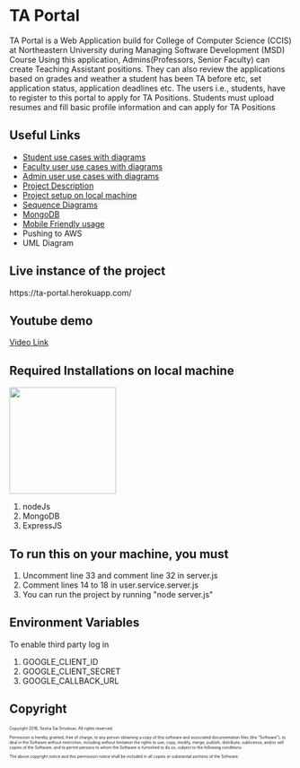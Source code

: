 <h1>TA Portal</h1>


<p>

TA Portal is a Web Application build for College of Computer Science (CCIS) at Northeastern University during Managing Software Development (MSD) Course
Using this application, Admins(Professors, Senior Faculty) can create Teaching Assistant positions. They can also review the applications based on grades and weather a student has been TA before etc, set application status, application deadlines etc.
The users i.e., students, have to register to this portal to apply for TA Positions. Students must upload resumes and fill basic profile information and can apply for TA Positions
</p>

<h2>Useful Links </h2>
<ul>
  <li><a href="https://drive.google.com/file/d/0B-6TLW-AJILFZmEtV2RGZE0xdk0/view?usp=sharing">Student use cases with diagrams</li>
  <li><a href="https://drive.google.com/file/d/0B-6TLW-AJILFY2UzMVZ4U192YTA/view?usp=sharing">Faculty user use cases with diagrams</li>
  <li><a href="https://drive.google.com/file/d/0B-6TLW-AJILFMDRNZVJZQTBnaEk/view?usp=sharing">Admin user use cases with diagrams</li>
  <li><a href="https://drive.google.com/file/d/0B-6TLW-AJILFaDZQeVI4aFcwUFE/view?usp=sharing">Project Description</li>
  <li><a href="https://drive.google.com/open?id=0B-6TLW-AJILFVnFLWVZIY3pOQVE">Project setup on local machine</li>
  <li><a href="https://drive.google.com/open?id=0B-6TLW-AJILFa3J0clFxSFMtN3M">Sequence Diagrams</li>
  <li><a href="https://drive.google.com/open?id=0B-6TLW-AJILFUWZmTVFFQnVzcUE">MongoDB</li>
  <li><a href="https://drive.google.com/open?id=0B-6TLW-AJILFWEVobUttYTVsUWc">Mobile Friendly usage</li>
  <li><a href"https://drive.google.com/open?id=0B-6TLW-AJILFNDh6N0JVOHBtcWc">Pushing to AWS</li>
  <li><a hre="https://drive.google.com/open?id=0B-6TLW-AJILFTlRWZ0dWLXdHLWc">UML Diagram</li>
</ul>







<h2>Live instance of the project
</h2>
<p>https://ta-portal.herokuapp.com/ </p>


<h2>Youtube demo</h2>
<a href="https://youtu.be/ZEoNRj-WUsA" > Video Link</a>

<h2>Required Installations on local machine</h2>
<img src="https://excellentwebworld.com/wp-content/uploads/2017/09/images-3.jpg" height=190px>

<ol>
  <li>nodeJs</li>
  <li>MongoDB</li>
  <li>ExpressJS</li>
</ol>  





<h2>To run this on your machine, you must</h2>
<ol>
  <li>Uncomment line 33 and comment line 32 in server.js</li>
  <li>Comment lines 14 to 18 in user.service.server.js﻿</li>
  <li>You can run the project by running "node server.js"</li>
</ol>  

 
<h2>Environment Variables</h2>
<p>To enable third party log in </p>
<ol>
  <li>GOOGLE_CLIENT_ID</li>
  <li>GOOGLE_CLIENT_SECRET</li>
  <li>GOOGLE_CALLBACK_URL</li>
</ol>  

<h2>Copyright</h2>
<p style="font-size:50%;">Copyright 2016, Sesha Sai Srivatsav, All rights reserved.</p>
 

<p style="font-size:50%;">Permission is hereby granted, free of charge, to any person obtaining a copy
of this software and associated documentation files (the "Software"), to deal
in the Software without restriction, including without limitation the rights
to use, copy, modify, merge, publish, distribute, sublicense, and/or sell
copies of the Software, and to permit persons to whom the Software is
furnished to do so, subject to the following conditions:</p>

<p style="font-size:50%;">The above copyright notice and this permission notice shall be included in
all copies or substantial portions of the Software.</p>
